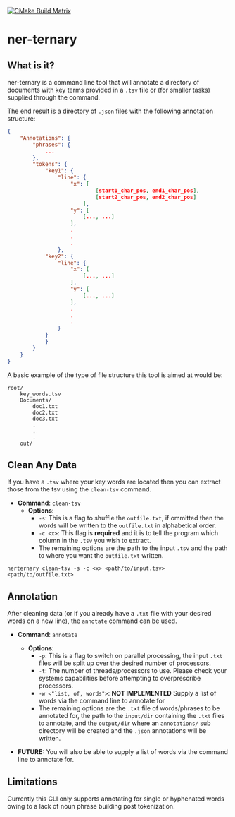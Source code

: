 [![CMake Build Matrix](https://github.com/CosyOranges/ner-ternary/actions/workflows/cicd.yml/badge.svg)](https://github.com/CosyOranges/ner-ternary/actions/workflows/cicd.yml)
# ner-ternary
## What is it?
ner-ternary is a command line tool that will annotate a directory of documents with key terms provided in a `.tsv` file or (for smaller tasks) supplied through the command.

The end result is a directory of `.json` files with the following annotation structure:
```json
{
    "Annotations": {
        "phrases": {
            ...
        },
        "tokens": {
            "key1": {
                "line": {
                    "x": [
                            [start1_char_pos, end1_char_pos],
                            [start2_char_pos, end2_char_pos]
                        ],
                    "y": [
                        [..., ...]
                    ],
                    .
                    .
                    .
                },
            "key2": {
                "line": {
                    "x": [
                        [..., ...]
                    ],
                    "y": [
                        [..., ...]
                    ],
                    .
                    .
                    .
                }
            }
            }
        }
    }
}

```

A basic example of the type of file structure this tool is aimed at would be:
```
root/
    key_words.tsv
    Documents/
        doc1.txt
        doc2.txt
        doc3.txt
        .
        .
        .
    out/
```

## Clean Any Data
If you have a `.tsv` where your key words are located then you can extract those from the tsv using the `clean-tsv` command.
- **Command**: `clean-tsv`
    - **Options**:
        - `-s`: This is a flag to shuffle the `outfile.txt`, if ommitted then the words will be written to the `outfile.txt` in alphabetical order.
        - `-c <x>`: This flag is **required** and it is to tell the program which column in the `.tsv` you wish to extract.
        - The remaining options are the path to the input `.tsv` and the path to where you want the `outfile.txt` written.
```
nerternary clean-tsv -s -c <x> <path/to/input.tsv> <path/to/outfile.txt>
```

## Annotation
After cleaning data (or if you already have a `.txt` file with your desired words on a new line), the `annotate` command can be used.
- **Command**: `annotate`
    - **Options**:
        - `-p`: This is a flag to switch on parallel processing, the input `.txt` files will be split up over the desired number of processors.
        - `-t`: The number of threads/processors to use. Please check your systems capabilities before attempting to overprescribe processors.
        - `-w <"list, of, words">`: **NOT IMPLEMENTED** Supply a list of words via the command line to annotate for
        - The remaining options are the `.txt` file of words/phrases to be annotated for, the path to the `input/dir` containing the `.txt` files to annotate, and the `output/dir` where an `annotations/` sub directory will be created and the `.json` annotations will be written.

- **FUTURE:** You will also be able to supply a list of words via the command line to annotate for.

## Limitations
Currently this CLI only supports annotating for single or hyphenated words owing to a lack of noun phrase building post tokenization.
